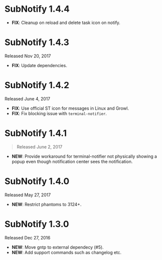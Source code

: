 # SubNotify 1.4.4

- **FIX**: Cleanup on reload and delete task icon on notify.

# SubNotify 1.4.3

Released Nov 20, 2017

- **FIX**: Update dependencies.

# SubNotify 1.4.2

Released June 4, 2017

- **FIX**: Use official ST icon for messages in Linux and Growl.
- **FIX**: Fix blocking issue with `terminal-notifier`.

# SubNotify 1.4.1

> Released June 2, 2017

- **NEW**: Provide workaround for terminal-notifier not physically showing a popup even though notification center
sees the notification.

# SubNotify 1.4.0

Released May 27, 2017

- **NEW**: Restrict phantoms to 3124+.

# SubNotify 1.3.0

Released Dec 27, 2016

- **NEW**: Move gntp to external dependecy (#5).
- **NEW**: Add support commands such as changelog etc.
